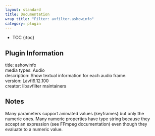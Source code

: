 ```yaml
---
layout: standard
title: Documentation
wrap_title: "Filter: avfilter.ashowinfo"
category: plugin
---
```

* TOC
{:toc}

## Plugin Information

title: ashowinfo  
media types:
Audio  
description: Show textual information for each audio frame.  
version: Lavfi9.12.100  
creator: libavfilter maintainers  

## Notes

Many parameters support animated values (keyframes) but only the numeric ones. Many numeric properties have type string because they accept an expression (see FFmpeg documentation) even though they evaluate to a numeric value.

